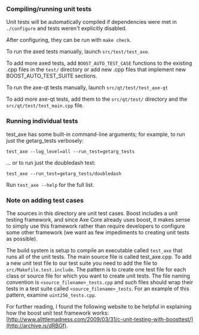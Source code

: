 ### Compiling/running unit tests

Unit tests will be automatically compiled if dependencies were met in `./configure`
and tests weren't explicitly disabled.

After configuring, they can be run with `make check`.

To run the axed tests manually, launch `src/test/test_axe`.

To add more axed tests, add `BOOST_AUTO_TEST_CASE` functions to the existing
.cpp files in the `test/` directory or add new .cpp files that
implement new BOOST_AUTO_TEST_SUITE sections.

To run the axe-qt tests manually, launch `src/qt/test/test_axe-qt`

To add more axe-qt tests, add them to the `src/qt/test/` directory and
the `src/qt/test/test_main.cpp` file.

### Running individual tests

test_axe has some built-in command-line arguments; for
example, to run just the getarg_tests verbosely:

    test_axe --log_level=all --run_test=getarg_tests

... or to run just the doubledash test:

    test_axe --run_test=getarg_tests/doubledash

Run `test_axe --help` for the full list.

### Note on adding test cases

The sources in this directory are unit test cases.  Boost includes a
unit testing framework, and since Axe Core already uses boost, it makes
sense to simply use this framework rather than require developers to
configure some other framework (we want as few impediments to creating
unit tests as possible).

The build system is setup to compile an executable called `test_axe`
that runs all of the unit tests.  The main source file is called
test_axe.cpp. To add a new unit test file to our test suite you need 
to add the file to `src/Makefile.test.include`. The pattern is to create 
one test file for each class or source file for which you want to create 
unit tests.  The file naming convention is `<source_filename>_tests.cpp` 
and such files should wrap their tests in a test suite 
called `<source_filename>_tests`. For an example of this pattern, 
examine `uint256_tests.cpp`.

For further reading, I found the following website to be helpful in
explaining how the boost unit test framework works:
[http://www.alittlemadness.com/2009/03/31/c-unit-testing-with-boosttest/](http://archive.is/dRBGf).
